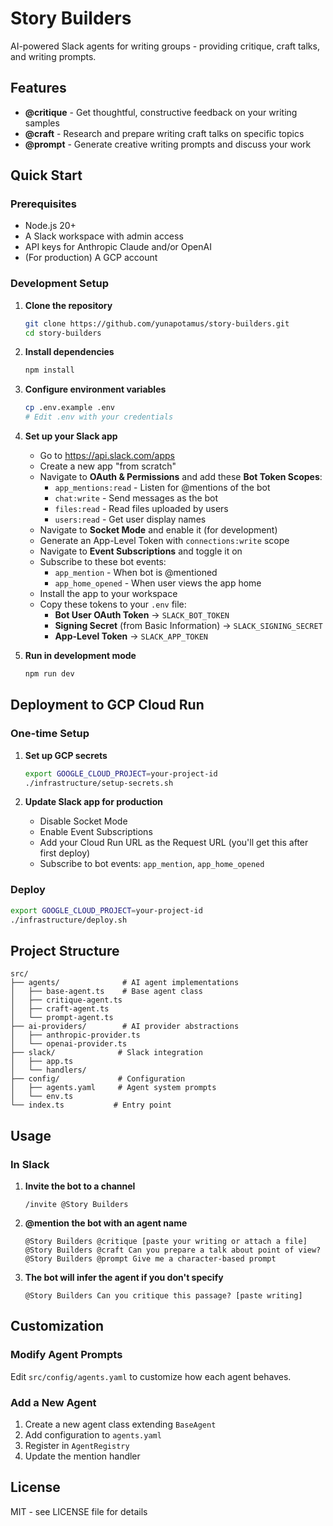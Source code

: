 # Story Builders

AI-powered Slack agents for writing groups - providing critique, craft talks, and writing prompts.

## Features

- **@critique** - Get thoughtful, constructive feedback on your writing samples
- **@craft** - Research and prepare writing craft talks on specific topics
- **@prompt** - Generate creative writing prompts and discuss your work

## Quick Start

### Prerequisites

- Node.js 20+
- A Slack workspace with admin access
- API keys for Anthropic Claude and/or OpenAI
- (For production) A GCP account

### Development Setup

1. **Clone the repository**
   ```bash
   git clone https://github.com/yunapotamus/story-builders.git
   cd story-builders
   ```

2. **Install dependencies**
   ```bash
   npm install
   ```

3. **Configure environment variables**
   ```bash
   cp .env.example .env
   # Edit .env with your credentials
   ```

4. **Set up your Slack app**
   - Go to https://api.slack.com/apps
   - Create a new app "from scratch"
   - Navigate to **OAuth & Permissions** and add these **Bot Token Scopes**:
     - `app_mentions:read` - Listen for @mentions of the bot
     - `chat:write` - Send messages as the bot
     - `files:read` - Read files uploaded by users
     - `users:read` - Get user display names
   - Navigate to **Socket Mode** and enable it (for development)
   - Generate an App-Level Token with `connections:write` scope
   - Navigate to **Event Subscriptions** and toggle it on
   - Subscribe to these bot events:
     - `app_mention` - When bot is @mentioned
     - `app_home_opened` - When user views the app home
   - Install the app to your workspace
   - Copy these tokens to your `.env` file:
     - **Bot User OAuth Token** → `SLACK_BOT_TOKEN`
     - **Signing Secret** (from Basic Information) → `SLACK_SIGNING_SECRET`
     - **App-Level Token** → `SLACK_APP_TOKEN`

5. **Run in development mode**
   ```bash
   npm run dev
   ```

## Deployment to GCP Cloud Run

### One-time Setup

1. **Set up GCP secrets**
   ```bash
   export GOOGLE_CLOUD_PROJECT=your-project-id
   ./infrastructure/setup-secrets.sh
   ```

2. **Update Slack app for production**
   - Disable Socket Mode
   - Enable Event Subscriptions
   - Add your Cloud Run URL as the Request URL (you'll get this after first deploy)
   - Subscribe to bot events: `app_mention`, `app_home_opened`

### Deploy

```bash
export GOOGLE_CLOUD_PROJECT=your-project-id
./infrastructure/deploy.sh
```

## Project Structure

```
src/
├── agents/              # AI agent implementations
│   ├── base-agent.ts    # Base agent class
│   ├── critique-agent.ts
│   ├── craft-agent.ts
│   └── prompt-agent.ts
├── ai-providers/        # AI provider abstractions
│   ├── anthropic-provider.ts
│   └── openai-provider.ts
├── slack/              # Slack integration
│   ├── app.ts
│   └── handlers/
├── config/             # Configuration
│   ├── agents.yaml     # Agent system prompts
│   └── env.ts
└── index.ts           # Entry point
```

## Usage

### In Slack

1. **Invite the bot to a channel**
   ```
   /invite @Story Builders
   ```

2. **@mention the bot with an agent name**
   ```
   @Story Builders @critique [paste your writing or attach a file]
   @Story Builders @craft Can you prepare a talk about point of view?
   @Story Builders @prompt Give me a character-based prompt
   ```

3. **The bot will infer the agent if you don't specify**
   ```
   @Story Builders Can you critique this passage? [paste writing]
   ```

## Customization

### Modify Agent Prompts

Edit `src/config/agents.yaml` to customize how each agent behaves.

### Add a New Agent

1. Create a new agent class extending `BaseAgent`
2. Add configuration to `agents.yaml`
3. Register in `AgentRegistry`
4. Update the mention handler

## License

MIT - see LICENSE file for details
